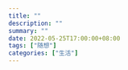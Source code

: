 ```yaml
---
title: ""
description: ""
summary: ""
date: 2022-05-25T17:00:00+08:00
tags: ["随想"]
categories: ["生活"]
---
```



